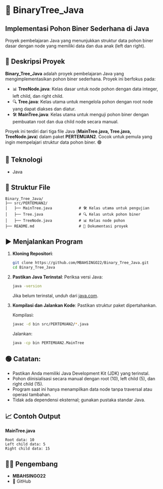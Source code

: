 # 📝 BinaryTree_Java

## Implementasi Pohon Biner Sederhana di Java
Proyek pembelajaran Java yang menunjukkan struktur data pohon biner dasar dengan node yang memiliki data dan dua anak (left dan right).

## 📖 Deskripsi Proyek

**Binary_Tree_Java** adalah proyek pembelajaran Java yang mengimplementasikan pohon biner sederhana. Proyek ini berfokus pada:

- 📊 **TreeNode.java**: Kelas dasar untuk node pohon dengan data integer, left child, dan right child.
- 🔍 **Tree.java**: Kelas utama untuk mengelola pohon dengan root node yang dapat diakses dan diatur.
- 🛠️ **MainTree.java**: Kelas utama untuk menguji pohon biner dengan pembuatan root dan dua child node secara manual.

Proyek ini terdiri dari tiga file Java (**MainTree.java, Tree.java, TreeNode.java**) dalam paket **PERTEMUAN2**. Cocok untuk pemula yang ingin mempelajari struktur data pohon biner. 🟢

## 🧠 Teknologi
- Java

## 📂 Struktur File
```
Binary_Tree_Java/
├── src/PERTEMUAN2/
│   ├── MainTree.java            # 🛠️ Kelas utama untuk pengujian
│   ├── Tree.java                # 🔍 Kelas untuk pohon biner
│   ├── TreeNode.java            # 📊 Kelas node pohon
├── README.md                    # 📖 Dokumentasi proyek
```

## ▶️ Menjalankan Program

1. **Kloning Repositori**:
   ```bash
   git clone https://github.com/MBAHSINGO22/Binary_Tree_Java.git
   cd Binary_Tree_Java
   ```

2. **Pastikan Java Terinstal**: Periksa versi Java:
   ```bash
   java -version
   ```
   Jika belum terinstal, unduh dari [java.com](https://www.java.com).

3. **Kompilasi dan Jalankan Kode**:
   Pastikan struktur paket dipertahankan.

   Kompilasi:
   ```bash
   javac -d bin src/PERTEMUAN2/*.java
   ```

   Jalankan:
   ```bash
   java -cp bin PERTEMUAN2.MainTree
   ```

## 🟢 Catatan:
- Pastikan Anda memiliki Java Development Kit (JDK) yang terinstal.
- Pohon diinisialisasi secara manual dengan root (10), left child (5), dan right child (15).
- Program saat ini hanya menampilkan data node tanpa traversal atau operasi tambahan.
- Tidak ada dependensi eksternal; gunakan pustaka standar Java.

## 📈 Contoh Output
**MainTree.java**
```
Root data: 10
Left child data: 5
Right child data: 15
```

## 👨‍💻 Pengembang
- **MBAHSINGO22**
- 🔗 GitHub
